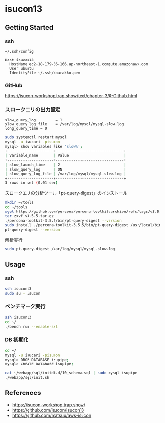 # isucon13

## Getting Started

### ssh

`~/.ssh/config`

```
Host isucon13
  HostName ec2-18-179-36-166.ap-northeast-1.compute.amazonaws.com
  User ubuntu
  IdentityFile ~/.ssh/doarakko.pem
```

### GitHub

https://isucon-workshop.trap.show/text/chapter-3/0-Github.html

### スロークエリの出力設定

```
slow_query_log         = 1
slow_query_log_file    = /var/log/mysql/mysql-slow.log
long_query_time = 0
```

```sh
sudo systemctl restart mysql
mysql -u isucari -pisucon
mysql> show variables like 'slow%';
+---------------------+-------------------------------+
| Variable_name       | Value                         |
+---------------------+-------------------------------+
| slow_launch_time    | 2                             |
| slow_query_log      | ON                            |
| slow_query_log_file | /var/log/mysql/mysql-slow.log |
+---------------------+-------------------------------+
3 rows in set (0.01 sec)
```

スロークエリの分析ツール「pt-query-digest」のインストール

```sh
mkdir ~/tools
cd ~/tools
wget https://github.com/percona/percona-toolkit/archive/refs/tags/v3.5.5.tar.gz
tar zxvf v3.5.5.tar.gz
./percona-toolkit-3.5.5/bin/pt-query-digest --version
sudo install ./percona-toolkit-3.5.5/bin/pt-query-digest /usr/local/bin
pt-query-digest --version
```

解析実行

```sh
sudo pt-query-digest /var/log/mysql/mysql-slow.log
```

## Usage

### ssh

```sh
ssh isucon13
sudo su - isucon
```

### ベンチマーク実行

```sh
ssh isucon13
cd ~/
./bench run --enable-ssl
```

### DB 初期化

```sh
cd ~/
mysql -u isucari -pisucon
mysql> DROP DATABASE isupipe;
mysql> CREATE DATABASE isupipe;

cat ~/webapp/sql/initdb.d/10_schema.sql | sudo mysql isupipe
./webapp/sql/init.sh
```

## References

- https://isucon-workshop.trap.show/
- https://github.com/isucon/isucon13
- https://github.com/matsuu/aws-isucon
